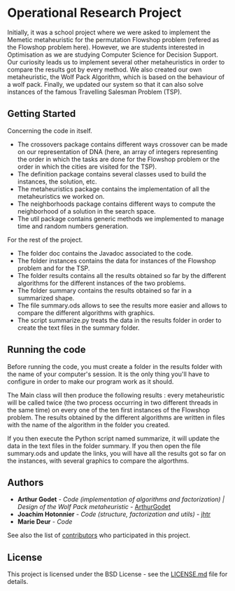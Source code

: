 # Operational Research Project

Initially, it was a school project where we were asked to implement the Memetic metaheuristic for the permutation Flowshop problem (refered as the Flowshop problem here). However, we are students interested in Optimisation as we are studying Computer Science for Decision Support. Our curiosity leads us to implement several other metaheuristics in order to compare the results got by every method. We also created our own metaheuristic, the Wolf Pack Algorithm, which is based on the behaviour of a wolf pack. Finally, we updated our system so that it can also solve instances of the famous Travelling Salesman Problem (TSP).

## Getting Started

Concerning the code in itself. 
* The crossovers package contains different ways crossover can be made on our representation of DNA (here, an array of integers representing the order in which the tasks are done for the Flowshop problem or the order in which the cities are visited for the TSP).
* The definition package contains several classes used to build the instances, the solution, etc.
* The metaheuristics package contains the implementation of all the metaheuristics we worked on.
* The neighborhoods package contains different ways to compute the neighborhood of a solution in the search space.
* The util package contains generic methods we implemented to manage time and random numbers generation.

For the rest of the project.
* The folder doc contains the Javadoc associated to the code.
* The folder instances contains the data for instances of the Flowshop problem and for the TSP.
* The folder results contains all the results obtained so far by the different algorithms for the different instances of the two problems.
* The folder summary contains the results obtained so far in a summarized shape.
* The file summary.ods allows to see the results more easier and allows to compare the different algorithms with graphics.
* The script summarize.py treats the data in the results folder in order to create the text files in the summary folder.

## Running the code

Before running the code, you must create a folder in the results folder with the name of your computer's session. It is the only thing you'll have to configure in order to make our program work as it should.

The Main class will then produce the following results : every metaheuristic will be called twice (the two process occurring in two different threads in the same time) on every one of the ten first instances of the Flowshop problem. The results obtained by the different algorithms are written in files with the name of the algorithm in the folder you created. 

If you then execute the Python script named summarize, it will update the data in the text files in the folder summary. If you then open the file summary.ods and update the links, you will have all the results got so far on the instances, with several graphics to compare the algorthms.

## Authors

* **Arthur Godet** - *Code (implementation of algorithms and factorization) | Design of the Wolf Pack metaheuristic* - [ArthurGodet](https://github.com/ArthurGodet)
* **Joachim Hotonnier** - *Code (structure, factorization and utils)* - [jhtr](https://github.com/jhtr)
* **Marie Deur** - *Code*

See also the list of [contributors](https://github.com/your/project/contributors) who participated in this project.

## License

This project is licensed under the BSD License - see the [LICENSE.md](LICENSE.md) file for details.
    